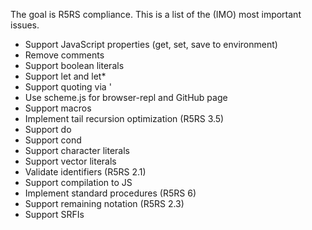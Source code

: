 The goal is R5RS compliance. This is a list of the (IMO) most
important issues.

* Support JavaScript properties (get, set, save to environment)
* Remove comments
* Support boolean literals
* Support let and let*
* Support quoting via '
* Use scheme.js for browser-repl and GitHub page
* Support macros
* Implement tail recursion optimization (R5RS 3.5)
* Support do
* Support cond
* Support character literals
* Support vector literals
* Validate identifiers (R5RS 2.1)
* Support compilation to JS
* Implement standard procedures (R5RS 6)
* Support remaining notation (R5RS 2.3)
* Support SRFIs
